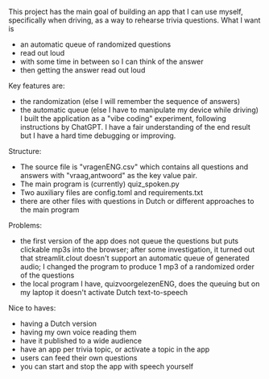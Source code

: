 This project has the main goal of building an app that I can use myself, specifically when driving, as a way to rehearse trivia questions. What I want is
- an automatic queue of randomized questions
- read out loud
- with some time in between so I can think of the answer
- then getting the answer read out loud

Key features are:
- the randomization (else I will remember the sequence of answers)
- the automatic queue (else I have to manipulate my device while driving)
I built the application as a "vibe coding" experiment, following instructions by ChatGPT. I have a fair understanding of the end result but I have a hard time debugging or improving.

Structure:
- The source file is "vragenENG.csv" which contains all questions and answers with "vraag,antwoord" as the key value pair.
- The main program is (currently) quiz_spoken.py
- Two auxiliary files are config.toml and requirements.txt
- there are other files with questions in Dutch or different approaches to the main program

Problems:
- the first version of the app does not queue the questions but puts clickable mp3s into the browser; after some investigation, it turned out that streamlit.clout doesn't support an automatic queue of generated audio; I changed the program to produce 1 mp3 of a randomized order of the questions
- the local program I have, quizvoorgelezenENG, does the queuing but on my laptop it doesn't activate Dutch text-to-speech

Nice to haves:
- having a Dutch version
- having my own voice reading them
- have it published to a wide audience
- have an app per trivia topic, or activate a topic in the app
- users can feed their own questions
- you can start and stop the app with speech yourself
